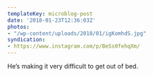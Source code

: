 ```yaml
---
templateKey: microblog-post
date: '2018-01-23T12:36:03Z'
photos:
- "/wp-content/uploads/2018/01/igKomhdS.jpg"
syndication:
- https://www.instagram.com/p/BeSs0fehqXm/
---
```


He’s making it very difficult to get out of bed.


